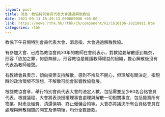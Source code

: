```yaml
---
layout: post
title: 消息：教協特別會員代表大會通過解散教協
date: 2021-09-11 15:49:13.000000000 +08:00
link: https://news.rthk.hk/rthk/ch/component/k2/1610106-20210911.htm
categories: rthk
---
```


教協下午召開特別會員代表大會，消息指，大會通過解散教協。

有參加大會、已成為教協會員33年的教師在會前表示，對教協要解散感到無奈，形容「欲加之罪，何患無辭」，形容教協是維護教師權益的組織，擔心解散後沒有代表為教師發聲。

有教師會員表示，傾向投票支持解散，感到不捨及不開心，但理解有關決定，指現時的政治環境不理想，不解散可能會影響教協發展。

根據教協會章，舉行特別會員代表大會的法定人數，包括需要至少80名合格會員代表。根據議程，大會將表決授權理事會處理與解散一切相關事宜，包括變賣所有物業、財產及經費、清還債項、終止僱傭合約等。大會亦將議決所有合資格會員在處理與解散相關的開支及債項後，均分全數餘款。
